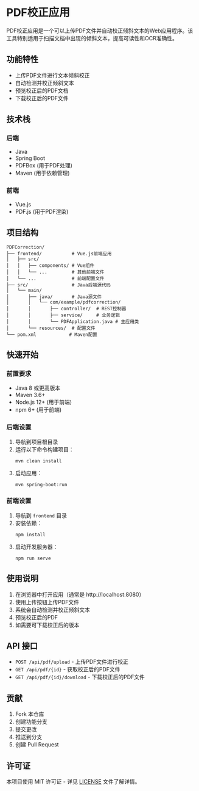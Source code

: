 # PDF校正应用

PDF校正应用是一个可以上传PDF文件并自动校正倾斜文本的Web应用程序。该工具特别适用于扫描文档中出现的倾斜文本，提高可读性和OCR准确性。

## 功能特性

- 上传PDF文件进行文本倾斜校正
- 自动检测并校正倾斜文本
- 预览校正后的PDF文档
- 下载校正后的PDF文件

## 技术栈

### 后端
- Java
- Spring Boot
- PDFBox (用于PDF处理)
- Maven (用于依赖管理)

### 前端
- Vue.js
- PDF.js (用于PDF渲染)

## 项目结构

```
PDFCorrection/
├── frontend/           # Vue.js前端应用
│   ├── src/
│   │   ├── components/ # Vue组件
│   │   └── ...         # 其他前端文件
│   └── ...             # 前端配置文件
├── src/                # Java后端源代码
│   └── main/
│       ├── java/       # Java源文件
│       │   └── com/example/pdfcorrection/
│       │       ├── controller/  # REST控制器
│       │       ├── service/     # 业务逻辑
│       │       └── PDFApplication.java # 主应用类
│       └── resources/  # 配置文件
└── pom.xml            # Maven配置
```

## 快速开始

### 前置要求

- Java 8 或更高版本
- Maven 3.6+
- Node.js 12+ (用于前端)
- npm 6+ (用于前端)

### 后端设置

1. 导航到项目根目录
2. 运行以下命令构建项目：
   ```
   mvn clean install
   ```
3. 启动应用：
   ```
   mvn spring-boot:run
   ```

### 前端设置

1. 导航到 `frontend` 目录
2. 安装依赖：
   ```
   npm install
   ```
3. 启动开发服务器：
   ```
   npm run serve
   ```

## 使用说明

1. 在浏览器中打开应用（通常是 http://localhost:8080）
2. 使用上传按钮上传PDF文件
3. 系统会自动检测并校正倾斜文本
4. 预览校正后的PDF
5. 如需要可下载校正后的版本

## API 接口

- `POST /api/pdf/upload` - 上传PDF文件进行校正
- `GET /api/pdf/{id}` - 获取校正后的PDF文件
- `GET /api/pdf/{id}/download` - 下载校正后的PDF文件

## 贡献

1. Fork 本仓库
2. 创建功能分支
3. 提交更改
4. 推送到分支
5. 创建 Pull Request

## 许可证

本项目使用 MIT 许可证 - 详见 [LICENSE](LICENSE) 文件了解详情。